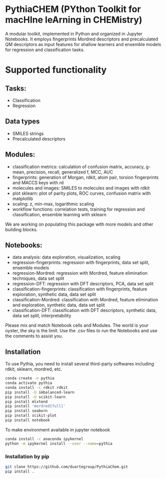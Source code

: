 # PythiaCHEM (PYthon Toolkit for macHIne leArning in CHEMistry)
A modular toolkit, implemented in Python and organized in Jupyter Notebooks. It employs fingerprints Mordred descriptors and precalculated QM descriptors as input features for shallow learners and ensemble models for regression and classification tasks. 

# Supported functionality
## Tasks:
- Classification
- Regression

## Data types
- SMILES strings
- Precalculated descriptors

## Modules:
- classification metrics: calculation of confusion matrix, accuracy, g-mean, precision, recall, generalized f, MCC, AUC
- fingerprints: generation of Morgan, rdkit, atom pair, torsion fingerprints and MACCS keys with rd
- molecules and images: SMILES to molecules and images with rdkit
- plot sklearn: plot of parity plots, ROC curves, confusion matrix with matplotlib
- scaling: z, min-max, logarithmic scaling
- workflow functions: correlation tests, training for regression and classification, ensemble learning with sklearn

We are working on populating this package with more models and other building blocks.

## Notebooks:
- data analysis: data exploration, visualization, scaling
- regression-fingerprints: regression with fingerprints, data set split, ensemble models
- regression-Mordred: regression with Mordred, feature elimination techniques, data set split
- regression-DFT: regression with DFT descriptors, PCA, data set split
- classification-fingerprints: classification with fingerprints, feature exploration, synthetic data, data set split
- classification-Mordred: classification with Mordred, feature elimination and exploration, synthetic data, data set split
- classification-DFT: classification with DFT descriptors, synthetic data, data set split, interpretability

Please mix and match Notebook cells and Modules. The world is your oyster, the sky is the limit.
Use the .csv files to run the Notebooks and use the comments to assist you.

## Installation
To use Pythia, you need to install several third-party softwares including rdkit, sklearn, mordred, etc.
```Bash
conda create -n pythia
conda activate pythia
conda install -c rdkit rdkit
pip install -U imbalanced-learn
pip install -U scikit-learn
pip install mlxtend
pip install 'mordred[full]'
pip install seaborn
pip install scikit-plot
pip install notebook
```
To make environment available in jupyter notebook
```Bash
conda install -c anaconda ipykernel
python -m ipykernel install --user --name=pythia
```

### Installation by pip
```Bash
git clone https://github.com/duartegroup/PythiaChem.git
pip install .
```
